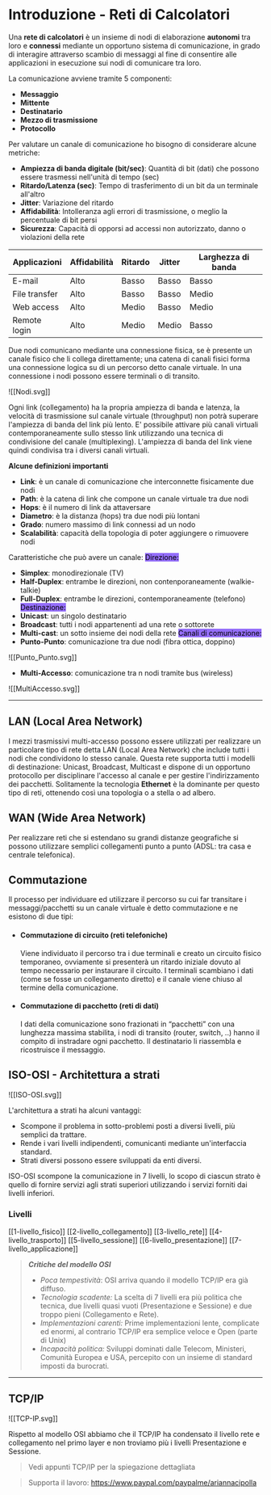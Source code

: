 
```table-of-contents
```

# Introduzione - Reti di Calcolatori
Una **rete di calcolatori** è un insieme di nodi di elaborazione **autonomi** tra loro e **connessi** mediante un opportuno sistema di comunicazione, in grado di interagire attraverso scambio di messaggi al fine di consentire alle applicazioni in esecuzione sui nodi di comunicare tra loro.

La comunicazione avviene tramite 5 componenti:
- **Messaggio**
- **Mittente**
- **Destinatario**
- **Mezzo di trasmissione**
- **Protocollo**

Per valutare un canale di comunicazione ho bisogno di considerare alcune metriche:
- **Ampiezza di banda digitale (bit/sec)**: Quantità di bit (dati) che possono essere trasmessi nell'unità di tempo (sec)
- **Ritardo/Latenza (sec)**: Tempo di trasferimento di un bit da un terminale all'altro
- **Jitter**: Variazione del ritardo
- **Affidabilità**: Intolleranza agli errori di trasmissione, o meglio la percentuale di bit persi
- **Sicurezza**: Capacità di opporsi ad accessi non autorizzato, danno o violazioni della rete

| Applicazioni  | Affidabilità | Ritardo | Jitter | Larghezza di banda |
| ------------- | ------------ | ------- | ------ | ------------------ |
| E-mail        | Alto         | Basso   | Basso  | Basso              |
| File transfer | Alto         | Basso   | Basso   | Medio              |
| Web access    | Alto         | Medio   | Basso  | Medio              |
| Remote login  | Alto         | Medio   | Medio  | Basso              |

Due nodi comunicano mediante una connessione fisica, se è presente un canale fisico che li collega direttamente; una catena di canali fisici forma una connessione logica su di un percorso detto canale virtuale.
In una connessione i nodi possono essere terminali o di transito.

![[Nodi.svg]]

Ogni link (collegamento) ha la propria ampiezza di banda e latenza, la velocità di trasmissione sul canale virtuale (throughput) non potrà superare l'ampiezza di banda del link più lento.
E' possibile attivare più canali virtuali contemporaneamente sullo stesso link utilizzando una tecnica di condivisione del canale (multiplexing). 
L'ampiezza di banda del link viene quindi condivisa tra i diversi canali virtuali.

**Alcune definizioni importanti**
- **Link**: è un canale di comunicazione che interconnette fisicamente due nodi
- **Path**: è la catena di link che compone un canale virtuale tra due nodi
- **Hops**: è il numero di link da attaversare
- **Diametro**: è la distanza (hops) tra due nodi più lontani
- **Grado**: numero massimo di link connessi ad un nodo
- **Scalabilità**: capacità della topologia di poter aggiungere o rimuovere nodi

Caratteristiche che può avere un canale:
<mark style="background: #946EFA"> Direzione: </mark>
- **Simplex**: monodirezionale (TV)
- **Half-Duplex**: entrambe le direzioni, non contenporaneamente (walkie-talkie)
- **Full-Duplex**: entrambe le direzioni, contemporaneamente (telefono)
<mark style="background: #946EFA"> Destinazione: </mark>
- **Unicast**: un singolo destinatario
- **Broadcast**: tutti i nodi appartenenti ad una rete o sottorete
- **Multi-cast**: un sotto insieme dei nodi della rete
<mark style="background: #946EFA"> Canali di comunicazione: </mark>
- **Punto-Punto**: comunicazione tra due nodi (fibra ottica, doppino)

![[Punto_Punto.svg]]

- **Multi-Accesso**: comunicazione tra n nodi tramite bus (wireless)

![[MultiAccesso.svg]]

---

## LAN (Local Area Network)

I mezzi trasmissivi multi-accesso possono essere utilizzati per realizzare un particolare tipo di rete detta LAN (Local Area Network) che include tutti i nodi che condividono lo stesso canale.
Questa rete supporta tutti i modelli di destinazione: Unicast, Broadcast, Multicast e dispone di un opportuno protocollo per disciplinare l'accesso al canale e per gestire l'indirizzamento dei pacchetti.
Solitamente la tecnologia **Ethernet** è la dominante per questo tipo di reti, ottenendo così una topologia o a stella o ad albero.

## WAN (Wide Area Network)

Per realizzare reti che si estendano su grandi distanze geografiche si possono utilizzare semplici collegamenti punto a punto (ADSL: tra casa e centrale telefonica).

## Commutazione
Il processo per individuare ed utilizzare il percorso su cui far transitare i messaggi/pacchetti su un canale virtuale è detto commutazione e ne esistono di due tipi:
- #### Commutazione di circuito (reti telefoniche)
	Viene individuato il percorso tra i due terminali e creato un circuito fisico temporaneo, ovviamente si presenterà un ritardo iniziale dovuto al tempo necessario per instaurare il circuito. 
	I terminali scambiano i dati (come se fosse un collegamento diretto) e il canale viene chiuso al termine della comunicazione.
- #### Commutazione di pacchetto (reti di dati)
	I dati della comunicazione sono frazionati in “pacchetti” con una lunghezza massima stabilita, i nodi di transito (router, switch, ..) hanno il compito di instradare ogni pacchetto. 
	Il destinatario li riassembla e ricostruisce il messaggio.

## ISO-OSI - Architettura a strati

![[ISO-OSI.svg]]

L'architettura a strati ha alcuni vantaggi:
- Scompone il problema in sotto-problemi posti a diversi livelli, più semplici da trattare.
- Rende i vari livelli indipendenti, comunicanti mediante un'interfaccia standard.
- Strati diversi possono essere sviluppati da enti diversi.

ISO-OSI scompone la comunicazione in 7 livelli, lo scopo di ciascun strato è quello di fornire servizi agli strati superiori utilizzando i servizi forniti dai livelli inferiori.

### Livelli
[[1-livello_fisico]]
[[2-livello_collegamento]]
[[3-livello_rete]]
[[4-livello_trasporto]]
[[5-livello_sessione]]
[[6-livello_presentazione]]
[[7-livello_applicazione]]

>***Critiche del modello OSI***
>  - *Poca tempestività*: OSI arriva quando il modello TCP/IP era già diffuso.
>  - *Tecnologia scadente:* La scelta di 7 livelli era più politica che tecnica, due livelli quasi vuoti (Presentazione e Sessione) e due troppo pieni (Collegamento e Rete).
>  - *Implementazioni carenti:* Prime implementazioni lente, complicate ed enormi, al contrario TCP/IP era semplice veloce e Open (parte di Unix)
>  - *Incapacità politica:* Sviluppi dominati dalle Telecom, Ministeri, Comunità Europea e USA, percepito con un insieme di standard imposti da burocrati.

---

## TCP/IP

![[TCP-IP.svg]]

Rispetto al modello OSI abbiamo che il TCP/IP ha condensato il livello rete e collegamento nel primo layer e non troviamo più i livelli Presentazione e Sessione.

>Vedi appunti TCP/IP per la spiegazione dettagliata

> Supporta il lavoro: https://www.paypal.com/paypalme/ariannacipolla
